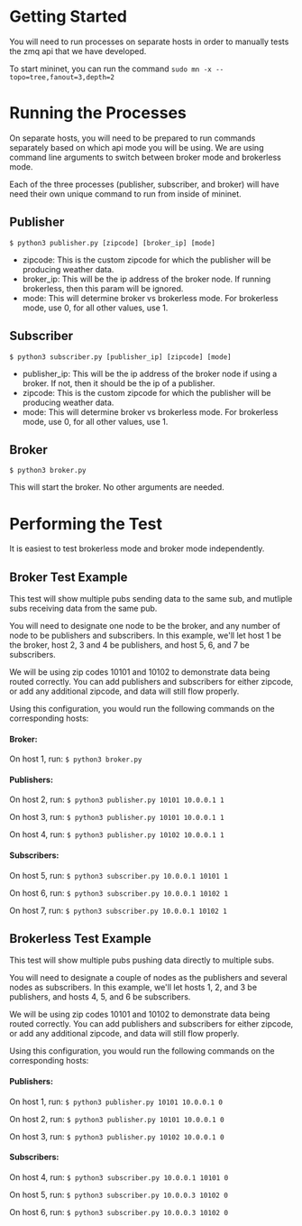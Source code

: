 # Getting Started

You will need to run processes on separate hosts in order to manually tests the zmq api that we have developed.

To start mininet, you can run the command ```sudo mn -x --topo=tree,fanout=3,depth=2```

# Running the Processes

On separate hosts, you will need to be prepared to run commands separately based on which api mode you will be using. We are using command line arguments to switch between broker mode and brokerless mode.

Each of the three processes (publisher, subscriber, and broker) will have need their own unique command to run from inside of mininet.

## Publisher

```$ python3 publisher.py [zipcode] [broker_ip] [mode]```
 - zipcode: This is the custom zipcode for which the publisher will be producing weather data.
 - broker_ip: This will be the ip address of the broker node. If running brokerless, then this param will be ignored.
 - mode: This will determine broker vs brokerless mode. For brokerless mode, use 0, for all other values, use 1.

## Subscriber

```$ python3 subscriber.py [publisher_ip] [zipcode] [mode]```
 - publisher_ip: This will be the ip address of the broker node if using a broker. If not, then it should be the ip of a publisher.
 - zipcode: This is the custom zipcode for which the publisher will be producing weather data.
 - mode: This will determine broker vs brokerless mode. For brokerless mode, use 0, for all other values, use 1.


## Broker

```$ python3 broker.py```

This will start the broker. No other arguments are needed.

# Performing the Test

It is easiest to test brokerless mode and broker mode independently.

## Broker Test Example

This test will show multiple pubs sending data to the same sub, and mutliple subs receiving data from the same pub.

You will need to designate one node to be the broker, and any number of node to be publishers and subscribers. In this example, we'll let host 1 be the broker, host 2, 3 and 4 be publishers, and host 5, 6, and 7 be subscribers.

We will be using zip codes 10101 and 10102 to demonstrate data being routed correctly. You can add publishers and subscribers for either zipcode, or add any additional zipcode, and data will still flow properly.

Using this configuration, you would run the following commands on the corresponding hosts:

#### Broker:
On host 1, run:
```$ python3 broker.py```

#### Publishers:
On host 2, run:
```$ python3 publisher.py 10101 10.0.0.1 1```

On host 3, run:
```$ python3 publisher.py 10101 10.0.0.1 1```

On host 4, run:
```$ python3 publisher.py 10102 10.0.0.1 1```

#### Subscribers:
On host 5, run:
```$ python3 subscriber.py 10.0.0.1 10101 1```

On host 6, run:
```$ python3 subscriber.py 10.0.0.1 10102 1```

On host 7, run:
```$ python3 subscriber.py 10.0.0.1 10102 1```




## Brokerless Test Example

This test will show multiple pubs pushing data directly to multiple subs.

You will need to designate a couple of nodes as the publishers and several nodes as subscribers. In this example, we'll let hosts 1, 2, and 3 be publishers, and hosts 4, 5, and 6 be subscribers.

We will be using zip codes 10101 and 10102 to demonstrate data being routed correctly. You can add publishers and subscribers for either zipcode, or add any additional zipcode, and data will still flow properly.

Using this configuration, you would run the following commands on the corresponding hosts:

#### Publishers:
On host 1, run:
```$ python3 publisher.py 10101 10.0.0.1 0```

On host 2, run:
```$ python3 publisher.py 10101 10.0.0.1 0```

On host 3, run:
```$ python3 publisher.py 10102 10.0.0.1 0```

#### Subscribers:
On host 4, run:
```$ python3 subscriber.py 10.0.0.1 10101 0```

On host 5, run:
```$ python3 subscriber.py 10.0.0.3 10102 0```

On host 6, run:
```$ python3 subscriber.py 10.0.0.3 10102 0```

